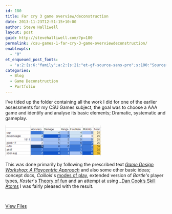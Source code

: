 ```yaml
---
id: 180
title: Far cry 3 game overview/deconstruction
date: 2013-11-23T12:51:15+10:00
author: Steve Halliwell
layout: post
guid: http://stevehalliwell.com/?p=180
permalink: /csu-games-1-far-cry-3-game-overviewdeconstruction/
enablewpts:
  - "0"
et_enqueued_post_fonts:
  - 'a:2:{s:6:"family";a:2:{s:21:"et-gf-source-sans-pro";s:100:"Source+Sans+Pro:200,200italic,300,300italic,regular,italic,600,600italic,700,700italic,900,900italic";s:10:"et-gf-lato";s:75:"Lato:100,100italic,300,300italic,regular,italic,700,700italic,900,900italic";}s:6:"subset";a:7:{i:0;s:8:"cyrillic";i:1;s:5:"greek";i:2;s:10:"vietnamese";i:3;s:5:"latin";i:4;s:9:"greek-ext";i:5;s:9:"latin-ext";i:6;s:12:"cyrillic-ext";}}'
categories:
  - Blog
  - Game Deconstruction
  - Portfolio
---
```

I&#8217;ve tided up the folder containing all the work I did for one of the earlier assessments for my CSU Games subject, the goal was to choose a AAA game and identify and analyse its basic elements; Dramatic, systematic and gameplay.

![](/assets/images/2013/11/fc3fireArmPS-300x96.png)

This was done primarily by following the prescribed text [_Game Design Workshop: A Playcentric Approach_](http://www.amazon.com/Game-Design-Workshop-Playcentric-Innovative/dp/0240809742) and also some other basic ideas; concept docs, _Caillois_'s [modes of play](http://books.google.com.au/books?id=mQfIAAAACAAJ&redir_esc=y), extended version of _Bartle's_ player types, _Koster_'s [Theory of fun](http://www.theoryoffun.com/) and an attempt at using _[Dan Cook&#8217;s Skill Atoms](http://www.gamasutra.com/view/feature/129948/the_chemistry_of_game_design.php?page=3) I was fairly pleased with the result.

&nbsp;

[View Files](https://drive.google.com/folderview?id=0B3IiDGqoOqoSNnkza1VYcjVQYVE&usp=sharing)